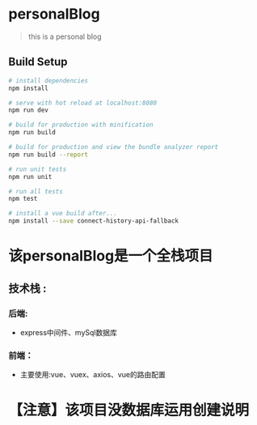 # personalBlog

> this is a personal blog

## Build Setup

``` bash
# install dependencies
npm install

# serve with hot reload at localhost:8080
npm run dev

# build for production with minification
npm run build

# build for production and view the bundle analyzer report
npm run build --report

# run unit tests
npm run unit

# run all tests
npm test

# install a vue build after...
npm install --save connect-history-api-fallback
```
# 该personalBlog是一个全栈项目
## 技术栈 :
###  后端:
- express中间件、mySql数据库
### 前端：
- 主要使用:vue、vuex、axios、vue的路由配置

# 【注意】该项目没数据库运用创建说明



